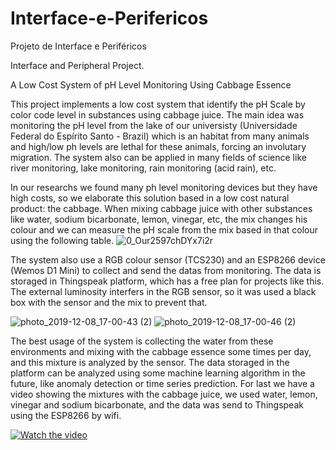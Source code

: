 # Interface-e-Perifericos
Projeto de Interface e Periféricos

Interface and Peripheral Project. 

A Low Cost System of pH Level Monitoring Using Cabbage Essence

This project implements a low cost system that identify the pH Scale by color code level in substances using cabbage juice. The main idea was monitoring the pH level from the lake of our universisty (Universidade Federal do Espírito Santo - Brazil) which is an habitat from many animals and high/low ph levels are lethal for these animals, forcing an involutary migration. The system also can be applied in many fields of science like river monitoring, lake monitoring, rain monitoring (acid rain), etc.

In our researchs we found many ph level monitoring devices but they have high costs, so we elaborate this solution based in a low cost natural product: the cabbage. When mixing cabbage juice with other substances like water, sodium bicarbonate, lemon, vinegar, etc, the mix changes his colour and we can measure the pH scale from the mix based in that colour using the following table.
![0_Our2597chDYx7i2r](https://user-images.githubusercontent.com/58694964/142466438-5a098d34-efdf-4a28-bf69-3282a805b21b.jpg)

The system also use a RGB colour sensor (TCS230) and an ESP8266 device (Wemos D1 Mini) to collect and send the datas from monitoring. The data is storaged in Thingspeak platform, which has a free plan for projects like this. The external luminosity interfers in the RGB sensor, so it was used a black box with the sensor and the mix to prevent that. 

![photo_2019-12-08_17-00-43 (2)](https://user-images.githubusercontent.com/58694964/142471141-7eeafd60-4ad5-4474-a0af-ac0316dbff98.jpg)
![photo_2019-12-08_17-00-46 (2)](https://user-images.githubusercontent.com/58694964/142471155-271e8582-8bc5-4fde-8165-0aeac9488d2b.jpg)

The best usage of the system is collecting the water from these environments and mixing with the cabbage essence some times per day, and this mixture is analyzed by the sensor. The data storaged in the platform can be analyzed using some machine learning algorithm in the future, like anomaly detection or time series prediction. For last we have a video showing the mixtures with the cabbage juice, we used water, lemon, vinegar and sodium bicarbonate, and the data was send to Thingspeak using the ESP8266 by wifi.


[![Watch the video](https://img.youtube.com/vi/4HbXtNFfKGo/maxresdefault.jpg)](https://www.youtube.com/watch?v=4HbXtNFfKGo)
